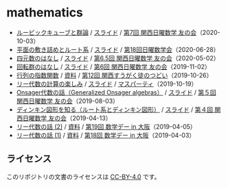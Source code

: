 # mathematics

- [ルービックキューブと群論](RubiksCubeAndGroupTheory) / [スライド](https://speakerdeck.com/usamik26/rubik-cube-and-group-theory) / [第7回 関西日曜数学 友の会](https://kansai-sunday-math.connpass.com/event/189660/)（2020-10-03）
- [平面の敷き詰めとルート系](TilingAndRootSystem) / [スライド](https://speakerdeck.com/usamik26/tiling-and-root-system) / [第18回日曜数学会](https://live2.nicovideo.jp/watch/lv326638395)（2020-06-28）
- [四元数のはなし](Quaternion) / [スライド](https://speakerdeck.com/usamik26/quaternion) / [第6.5回 関西日曜数学 友の会](https://kansai-sunday-math.connpass.com/event/171981/)（2020-05-02）
- [回転群のはなし](RotationGroup) / [スライド](https://speakerdeck.com/usamik26/rotation-group) / [第6回 関西日曜数学 友の会](https://kansai-sunday-math.connpass.com/event/150313/)（2019-11-02）
- [行列の指数関数](MatrixExponential) / [資料](MatrixExponential/MatrixExponential.pdf) / [第12回 関西すうがく徒のつどい](https://kansaimath.tenasaku.com/?page_id=1595)（2019-10-26）
- [リー代数の計算の楽しみ](LieAlgebraCalculation) / [スライド](https://speakerdeck.com/usamik26/lie-algebra-calculation) / [マスパーティ](https://mathparty.localinfo.jp)（2019-10-19）
- [Onsager代数の話（Generalized Onsager algebras）](OnsagerAlgebra) / [スライド](https://speakerdeck.com/usamik26/generalized-onsager-algebras) / [第５回 関西日曜数学 友の会](https://kansai-sunday-math.connpass.com/event/130553/)（2019-08-03）
- [ディンキン図形を知る（ルート系とディンキン図形）](DynkinDiagrams) / [スライド](https://speakerdeck.com/usamik26/dynkin-diagrams) / [第４回 関西日曜数学 友の会](https://kansai-sunday-math.connpass.com/event/112125/)（2019-04-13）
- [リー代数の話 (2)](MathDayOsaka_LieAlgebra_2) / [資料](MathDayOsaka_LieAlgebra_2/MathDayOsaka_LieAlgebra_2.pdf) / [第19回 数学デー in 大阪](https://osaka-dtc.connpass.com/event/126201/)（2019-04-05）
- [リー代数の話 (1)](MathDayOsaka_LieAlgebra_1) / [資料](MathDayOsaka_LieAlgebra_1/MathDayOsaka_LieAlgebra_1.pdf) / [第18回 数学デー in 大阪](https://osaka-dtc.connpass.com/event/126200/)（2019-04-03）

## ライセンス

このリポジトリの文書のライセンスは [CC-BY-4.0](https://creativecommons.org/licenses/by/4.0/deed.ja) です。

